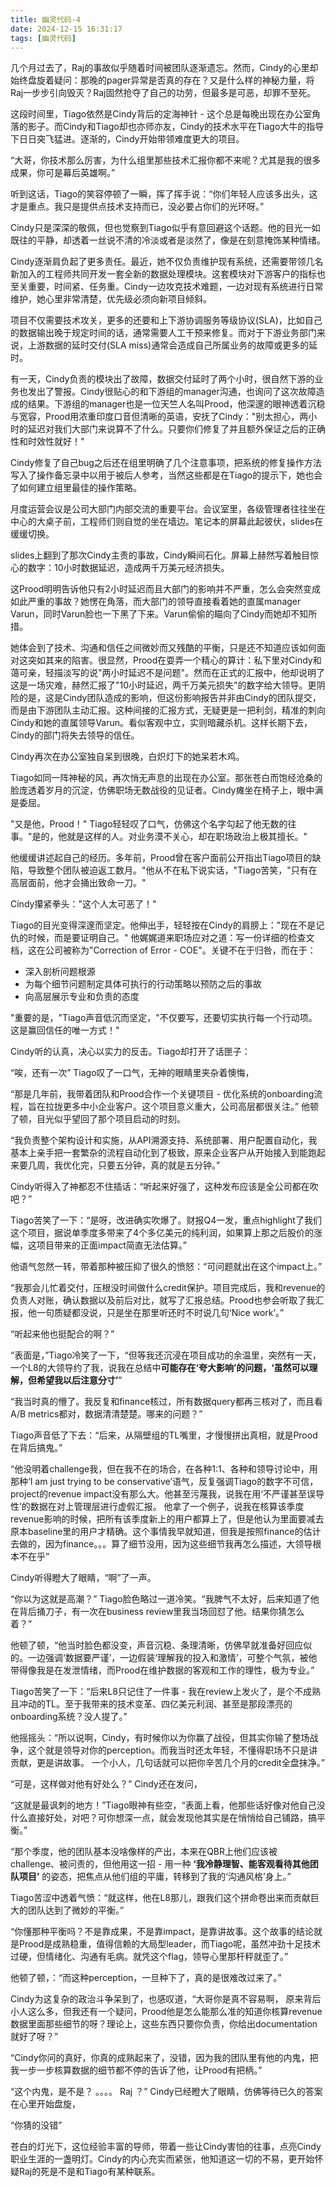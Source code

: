 ```yaml
---
title: 幽灵代码-4
date: 2024-12-15 16:31:17
tags: [幽灵代码]
---
```


几个月过去了，Raj的事故似乎随着时间被团队逐渐遗忘。然而，Cindy的心里却始终盘旋着疑问：那晚的pager异常是否真的存在？又是什么样的神秘力量，将Raj一步步引向毁灭？Raj固然抢夺了自己的功劳，但最多是可恶，却罪不至死。

这段时间里，Tiago依然是Cindy背后的定海神针 - 这个总是每晚出现在办公室角落的影子。而Cindy和Tiago却也亦师亦友，Cindy的技术水平在Tiago大牛的指导下日日突飞猛进。逐渐的，Cindy开始带领难度更大的项目。

“大哥，你技术那么厉害，为什么组里那些技术汇报你都不来呢？尤其是我的很多成果，你可是幕后英雄啊。” 

听到这话，Tiago的笑容停顿了一瞬，挥了挥手说：“你们年轻人应该多出头，这才是重点。我只是提供点技术支持而已，没必要占你们的光环呀。”

Cindy只是深深的敬佩，但也觉察到Tiago似乎有意回避这个话题。他的目光一如既往的平静，却透着一丝说不清的冷淡或者是淡然了，像是在刻意掩饰某种情绪。

Cindy逐渐肩负起了更多责任。最近，她不仅负责维护现有系统，还需要带领几名新加入的工程师共同开发一套全新的数据处理模块。这套模块对下游客户的指标也至关重要，时间紧、任务重。Cindy一边攻克技术难题，一边对现有系统进行日常维护，她心里非常清楚，优先级必须向新项目倾斜。

项目不仅需要技术攻关，更多的还要和上下游协调服务等级协议(SLA)，比如自己的数据输出晚于规定时间的话，通常需要人工干预来修复。而对于下游业务部门来说，上游数据的延时交付(SLA miss)通常会造成自己所属业务的故障或更多的延时。

有一天，Cindy负责的模块出了故障，数据交付延时了两个小时，很自然下游的业务也发出了警报。Cindy很贴心的和下游组的manager沟通，也询问了这次故障造成的结果。下游组的manager也是一位天竺人名叫Prood，他深邃的眼神透着沉稳与宽容，Prood用浓重印度口音但清晰的英语，安抚了Cindy："别太担心，两小时的延迟对我们大部门来说算不了什么。只要你们修复了并且额外保证之后的正确性和时效性就好！"

Cindy修复了自己bug之后还在组里明确了几个注意事项，把系统的修复操作方法写入了操作备忘录中以用于被后人参考，当然这些都是在Tiago的提示下，她也会了如何建立组里最佳的操作策略。

月度运营会议是公司大部门内部交流的重要平台。会议室里，各级管理者往往坐在中心的大桌子前，工程师们则自觉的坐在墙边。笔记本的屏幕此起彼伏，slides在缓缓切换。

slides上翻到了那次Cindy主责的事故，Cindy瞬间石化。屏幕上赫然写着触目惊心的数字：10小时数据延迟，造成两千万美元经济损失。

这Prood明明告诉他只有2小时延迟而且大部门的影响并不严重，怎么会突然变成如此严重的事故？她愣在角落，而大部门的领导直接看着她的直属manager Varun，同时Varun脸也一下黑了下来。Varun偷偷的瞄向了Cindy而她却不知所措。

她体会到了技术、沟通和信任之间微妙而又残酷的平衡，只是还不知道应该如何面对这突如其来的陷害。很显然，Prood在耍弄一个精心的算计：私下里对Cindy和蔼可亲，轻描淡写的说"两小时延迟不是问题"。然而在正式的汇报中，他却说明了这是一场灾难，赫然汇报了"10小时延迟，两千万美元损失"的数字给大领导。更阴险的是，这是Cindy团队造成的影响，但这份影响报告并非由Cindy的团队提交，而是由下游团队主动汇报。这种间接的汇报方式，无疑更是一把利剑，精准的刺向Cindy和她的直属领导Varun。看似客观中立，实则暗藏杀机。这样长期下去，Cindy的部门将失去领导的信任。

Cindy再次在办公室独自呆到很晚，白炽灯下的她呆若木鸡。

Tiago如同一阵神秘的风，再次悄无声息的出现在办公室。那张苍白而饱经沧桑的脸庞透着岁月的沉淀，仿佛职场无数战役的见证者。Cindy瘫坐在椅子上，眼中满是委屈。

"又是他，Prood！" Tiago轻轻叹了口气，仿佛这个名字勾起了他无数的往事。"是的，他就是这样的人。对业务漠不关心，却在职场政治上极其擅长。"

他缓缓讲述起自己的经历。多年前，Prood曾在客户面前公开指出Tiago项目的缺陷，导致整个团队被迫返工数月。"他从不在私下说实话，"Tiago苦笑，"只有在高层面前，他才会捅出致命一刀。"

Cindy攥紧拳头："这个人太可恶了！"

Tiago的目光变得深邃而坚定。他伸出手，轻轻按在Cindy的肩膀上："现在不是记仇的时候，而是要证明自己。" 他娓娓道来职场应对之道：写一份详细的检查文档，这在公司被称为"Correction of Error - COE"。关键不在于归咎，而在于：

- 深入剖析问题根源
- 为每个细节问题制定具体可执行的行动策略以预防之后的事故
- 向高层展示专业和负责的态度

"重要的是，"Tiago声音低沉而坚定，"不仅要写，还要切实执行每一个行动项。这是赢回信任的唯一方式！"

Cindy听的认真，决心以实力的反击。Tiago却打开了话匣子：

“唉，还有一次” Tiago叹了一口气，无神的眼睛里夹杂着懊悔，

“那是几年前，我带着团队和Prood合作一个关键项目 - 优化系统的onboarding流程，旨在拉拢更多中小企业客户。这个项目意义重大，公司高层都很关注。” 他顿了顿，目光似乎望回了那个项目启动的时刻。

“我负责整个架构设计和实施，从API溯源支持、系统部署、用户配置自动化，我基本上亲手把一套繁杂的流程自动化到了极致，原来企业客户从开始接入到能跑起来要几周，我优化完，只要五分钟，真的就是五分钟。”

Cindy听得入了神都忍不住插话：“听起来好强了，这种发布应该是全公司都在吹吧？”

Tiago苦笑了一下：“是呀，改进确实吹爆了。财报Q4一发，重点highlight了我们这个项目，据说单季度多带来了4个多亿美元的纯利润，如果算上那之后股价的涨幅，这项目带来的正面impact简直无法估算。”

他语气忽然一转，带着那种被压抑了很久的愤怒：“可问题就出在这个impact上。”

“我那会儿忙着交付，压根没时间做什么credit保护。项目完成后，我和revenue的负责人对账，确认数据以及前后对比，就写了汇报总结。Prood也参会听取了我汇报，他一句质疑都没说，只是坐在那里听还时不时说几句‘Nice work’。”

“听起来他也挺配合的啊？”

“表面是，”Tiago冷笑了一下，“但等我还沉浸在项目成功的余温里，突然有一天，一个L8的大领导约了我，说我在总结中**可能存在‘夸大影响’的问题，‘虽然可以理解，但希望我以后注意分寸’**”

“我当时真的懵了。我反复和finance核过，所有数据query都再三核对了，而且看A/B metrics都对，数据清清楚楚。哪来的问题？”

Tiago声音低了下去：“后来，从隔壁组的TL嘴里，才慢慢拼出真相，就是Prood在背后搞鬼。”

“他没明着challenge我，但在我不在的场合，在各种1:1、各种和领导讨论中，用那种‘I am just trying to be conservative’语气，反复强调Tiago的数字不可信，project的revenue impact没有那么大。他甚至污蔑我，说我在用‘不严谨甚至误导性’的数据在对上管理层进行虚假汇报。 他拿了一个例子，说我在核算该季度revenue影响的时候，把所有该季度新上的用户都算上了，但是他认为里面要减去原本baseline里的用户才精确。这个事情我早就知道，但我是按照finance的估计去做的，因为finance。。。算了细节没用，因为这些细节我再怎么描述，大领导根本不在乎”

Cindy听得瞪大了眼睛，“啊”了一声。

“你以为这就是高潮？” Tiago脸色略过一道冷笑。“我脾气不太好，后来知道了他在背后捅刀子，有一次在business review里我当场回怼了他。结果你猜怎么着？”

他顿了顿，“他当时脸色都没变，声音沉稳、条理清晰，仿佛早就准备好回应似的。一边强调‘数据要严谨’，一边假装‘理解我的投入和激情’，可整个气氛，被他带得像我是在发泄情绪，而Prood在维护数据的客观和工作的理性，极为专业。”

Tiago苦笑了一下：“后来L8只记住了一件事 - 我在review上发火了，是个不成熟且冲动的TL。至于我带来的技术变革、四亿美元利润、甚至是那段漂亮的onboarding系统？没人提了。”

他摇摇头：“所以说啊，Cindy，有时候你以为你赢了战役，但其实你输了整场战争，这个就是领导对你的perception。而我当时还太年轻，不懂得职场不只是讲贡献，更是讲故事。 一个小人，几句话就可以把你辛苦几个月的credit全盘抹净。”

“可是，这样做对他有好处么？” Cindy还在发问，

“这就是最讽刺的地方！”Tiago眼神有些空，“表面上看，他那些话好像对他自己没什么直接好处，对吧？可你想深一点，就会发现他其实是在悄悄给自己铺路，搞平衡。”

“那个季度，他的团队基本没啥像样的产出，本来在QBR上他们应该被challenge、被问责的，但他用这一招 - 用一种 **‘我冷静理智、能客观看待其他团队项目’** 的姿态，把焦点从他们组的平庸，转移到了我的‘沟通风格’身上。”

Tiago苦涩中透着气愤：“就这样，他在L8那儿，跟我们这个拼命卷出来而贡献巨大的团队达到了微妙的平衡。”

“你懂那种平衡吗？不是靠成果，不是靠impact，是靠讲故事。这个故事的结论就是Prood是成熟稳重，值得信赖的大局型leader，而Tiago呢，虽然冲劲十足技术过硬，但情绪化、沟通有毛病。就凭这个flag，领导心里那杆秤就歪了。”

他顿了顿，：“而这种perception，一旦种下了，真的是很难改过来了。”

Cindy为这复杂的政治斗争呆到了，也感叹道，“大哥你是真不容易啊， 原来背后小人这么多，但我还有一个疑问，Prood他是怎么能那么准的知道你核算revenue数据里面那些细节的呀？理论上，这些东西只要你负责，你给出documentation就好了呀？”

“Cindy你问的真好，你真的成熟起来了，没错，因为我的团队里有他的内鬼，把我一步一步核算数据的细节都不停的告诉了他，让Prood有把柄。” 

“这个内鬼，是不是？ 。。。。 Raj ？” Cindy已经瞪大了眼睛，仿佛等待已久的答案在心里开始盘旋，

“你猜的没错”

苍白的灯光下，这位经验丰富的导师，带着一些让Cindy害怕的往事，点亮Cindy职业生涯的一盏明灯。Cindy的内心充实而紧张，他知道这一切的不易，更开始怀疑Raj的死是不是和Tiago有某种联系。



